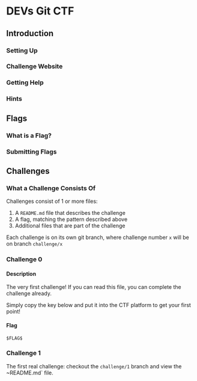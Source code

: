# DEVs Git CTF
## Introduction

### Setting Up

### Challenge Website

### Getting Help

### Hints

## Flags

### What is a Flag?

### Submitting Flags

## Challenges

### What a Challenge Consists Of

Challenges consist of 1 or more files:

1. A `README.md` file that describes the challenge
2. A flag, matching the pattern described above
3. Additional files that are part of the challenge

Each challenge is on its own git branch, where challenge number `x` will be on branch `challenge/x`

### Challenge 0

#### Description

The very first challenge! If you can read this file, you can complete the challenge already. 

Simply copy the key below and put it into the CTF platform to get your first point!

#### Flag

    $FLAG$

### Challenge 1


The first real challenge: checkout the `challenge/1` branch and view the ~README.md` file.